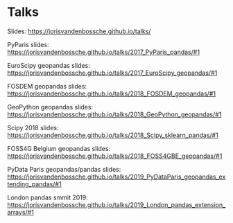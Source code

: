 # Talks

Slides: https://jorisvandenbossche.github.io/talks/

PyParis slides: https://jorisvandenbossche.github.io/talks/2017_PyParis_pandas/#1

EuroScipy geopandas slides: https://jorisvandenbossche.github.io/talks/2017_EuroScipy_geopandas/#1

FOSDEM geopandas slides: https://jorisvandenbossche.github.io/talks/2018_FOSDEM_geopandas/#1

GeoPython geopandas slides: https://jorisvandenbossche.github.io/talks/2018_GeoPython_geopandas/#1

Scipy 2018 slides: https://jorisvandenbossche.github.io/talks/2018_Scipy_sklearn_pandas/#1

FOSS4G Belgium geopandas slides: https://jorisvandenbossche.github.io/talks/2018_FOSS4GBE_geopandas/#1

PyData Paris geopandas/pandas slides: https://jorisvandenbossche.github.io/talks/2019_PyDataParis_geopandas_extending_pandas/#1

London pandas smmit 2019: https://jorisvandenbossche.github.io/talks/2019_London_pandas_extension_arrays/#1

